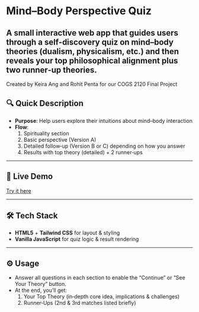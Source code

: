 # Mind–Body Perspective Quiz

A small interactive web app that guides users through a self‑discovery quiz on mind–body theories (dualism, physicalism, etc.) and then reveals your top philosophical alignment plus two runner‑up theories.
---
Created by Keira Ang and Rohit Penta for our COGS 2120 Final Project

## 🔍 Quick Description

- **Purpose**: Help users explore their intuitions about mind–body interaction  
- **Flow**:  
  1. Spirituality section  
  2. Basic perspective (Version A)  
  3. Detailed follow‑up (Version B or C) depending on how you answer
  4. Results with top theory (detailed) + 2 runner‑ups  

---

## 🚀 Live Demo

[Try it here](https://mindbody.rpenta.com)  

---

## 🛠️ Tech Stack

- **HTML5** + **Tailwind CSS** for layout & styling  
- **Vanilla JavaScript** for quiz logic & result rendering  

---

## ⚙️ Usage
- Answer all questions in each section to enable the “Continue” or “See Your Theory” button.
- At the end, you’ll get:
  1. Your Top Theory (in‑depth core idea, implications & challenges)
  2. Runner‑Ups (2nd & 3rd matches listed briefly)
